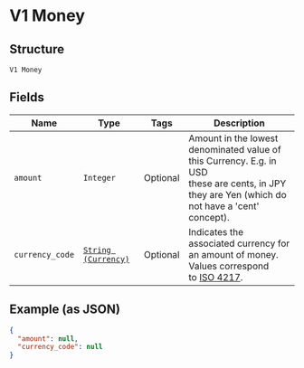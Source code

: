 
# V1 Money

## Structure

`V1 Money`

## Fields

| Name | Type | Tags | Description |
|  --- | --- | --- | --- |
| `amount` | `Integer` | Optional | Amount in the lowest denominated value of this Currency. E.g. in USD<br>these are cents, in JPY they are Yen (which do not have a 'cent' concept). |
| `currency_code` | [`String (Currency)`](../../doc/models/currency.md) | Optional | Indicates the associated currency for an amount of money. Values correspond<br>to [ISO 4217](https://wikipedia.org/wiki/ISO_4217). |

## Example (as JSON)

```json
{
  "amount": null,
  "currency_code": null
}
```

